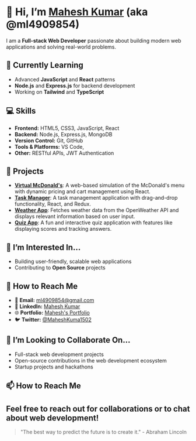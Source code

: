 # 👋 Hi, I’m [Mahesh Kumar](https://github.com/ml4909854) (aka @ml4909854)

I am a **Full-stack Web Developer** passionate about building modern web applications and solving real-world problems. 

## 🌱 Currently Learning
- Advanced **JavaScript** and **React** patterns
- **Node.js** and **Express.js** for backend development
- Working on **Tailwind** and **TypeScript**


## 💻 Skills
- **Frontend:** HTML5, CSS3, JavaScript, React
- **Backend:** Node.js, Express.js, MongoDB
- **Version Control:** Git, GitHub
- **Tools & Platforms:** VS Code,
- **Other:** RESTful APIs, JWT Authentication

## 🚀 Projects
- [**Virtual McDonald's**](https://github.com/ml4909854/Virtual-McDonalds): A web-based simulation of the McDonald's menu with dynamic pricing and cart management using React.
- [**Task Manager**](https://github.com/ml4909854/Task-Manager): A task management application with drag-and-drop functionality, React, and Redux.
- [**Weather App**](https://github.com/ml4909854/Weather-App): Fetches weather data from the OpenWeather API and displays relevant information based on user input.
- [**Quiz App**](https://github.com/ml4909854/Quiz-App): A fun and interactive quiz application with features like displaying scores and tracking answers.

## 👀 I’m Interested In...
- Building user-friendly, scalable web applications
- Contributing to **Open Source** projects

## 💬 How to Reach Me
- 📧 **Email:** [ml4909854@gmail.com](mailto:ml4909854@gmail.com)
- 🔗 **LinkedIn:** [Mahesh Kumar](https://www.linkedin.com/in/mahesh-kumar-630a29263/)
- 🌐 **Portfolio:** [Mahesh's Portfolio](https://remarkable-daffodil-24c806.netlify.app/)
- 🐦 **Twitter:** [@MaheshKuma1502](https://x.com/MaheshKuma1502)

## 💞️ I’m Looking to Collaborate On...
- Full-stack web development projects
- Open-source contributions in the web development ecosystem
- Startup projects and hackathons

## 📫 How to Reach Me
Feel free to reach out for collaborations or to chat about web development! 
---

> "The best way to predict the future is to create it." - Abraham Lincoln

